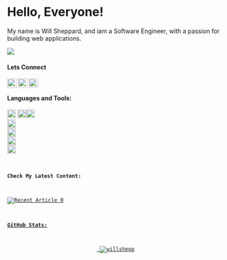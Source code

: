# Hello, Everyone!

My name is Will Sheppard, and iam a Software Engineer, with a passion for building web applications. 

<img src="https://webdev-assets.s3.amazonaws.com/CLUB+(3).png">



#### Lets Connect

<a href="https://www.linkedin.com/in/will-sheppard-81a184145/">
<img align="left" alt="Wills Linkedin" height="22px"src="https://img.shields.io/badge/LinkedIn-0077B5?style=for-the-badge&logo=linkedin&logoColor=white" /></a> <a href="https://twitter.com/willshepp_dev"><img align="left" alt="Wills Twitter" height="22px" src="https://img.shields.io/badge/Twitter-1DA1F2?style=for-the-badge&logo=twitter&logoColor=white" /></a> <a href="mailto:willsheppard.dev@gmail.com">
<img align="left" alt="Wills Gmail" height="22px"src="https://img.shields.io/badge/Gmail-D14836?style=for-the-badge&logo=gmail&logoColor=white" /></a>

<br/>


#### Languages and Tools:

<code><img height="20" src="https://img.shields.io/badge/Angular-DD0031?style=for-the-badge&logo=angular&logoColor=white"></code> <code><img height="20" src="https://img.shields.io/badge/TypeScript-007ACC?style=for-the-badge&logo=typescript&logoColor=white"><code><img height="20" src="https://img.shields.io/badge/Node.js-43853D?style=for-the-badge&logo=node.js&logoColor=white"></code> <code><img height="20" src="https://img.shields.io/badge/Express.js-404D59?style=for-the-badge"></code> <code><img height="20" src="https://img.shields.io/badge/PostgreSQL-316192?style=for-the-badge&logo=postgresql&logoColor=white"></code> <code><img height="20" src="https://img.shields.io/badge/Amazon_AWS-232F3E?style=for-the-badge&logo=amazon-aws&logoColor=white"></code> <code><img height="20" src="https://img.shields.io/badge/Heroku-430098?style=for-the-badge&logo=heroku&logoColor=white"></code> 



#### Check My Latest Content:  

<a target="_blank" href="https://willsheppard29.medium.com/build-and-deploy-a-league-sponsorship-service-with-node-js-76851c0036eb"><img src="https://github-readme-medium-recent-article.vercel.app/medium/@willsheppard29/0" alt="Recent Article 0"> 


#### GitHub Stats: 

<p align="center"> <img src="https://github-readme-stats.vercel.app/api?username=willshepp28&show_icons=true&theme=gotham" alt="willshepp" />